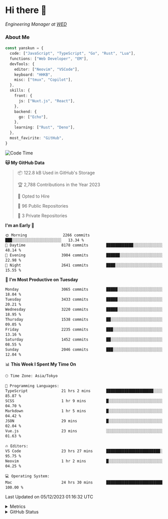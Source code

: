 # Hi there&nbsp;:wave:

<!-- ![Alt text](https://spotify-recently-played-readme.vercel.app/api?user=31kynbuubkiu3r4qh4hjuaglhfay) -->

_Engineering Manager at [WED](https://github.com/wedinc)_

### About Me

```ts
const yanskun = {
  code: ["JavaScript", "TypeScript", "Go", "Rust", "Lua"],
  functions: ["Web Developer", "EM"],
  devTools: {
    editor: ["Neovim", "VSCode"],
    keyboard: "HHKB",
    misc: ["tmux", "Copilot"],
  },
  skills: {
    front: {
      js: ["Nuxt.js", "React"],
    },
    backend: {
      go: ["Echo"],
    },
    learning: ["Rust", "Deno"],
  },
  most_favirite: "GitHub",
}
```

<!--START_SECTION:waka-->
![Code Time](http://img.shields.io/badge/Code%20Time-610%20hrs%2054%20mins-blue)

**🐱 My GitHub Data** 

> 📦 122.8 kB Used in GitHub's Storage 
 > 
> 🏆 2,788 Contributions in the Year 2023
 > 
> 💼 Opted to Hire
 > 
> 📜 96 Public Repositories 
 > 
> 🔑 3 Private Repositories 
 > 
**I'm an Early 🐤** 

```text
🌞 Morning                2266 commits        ███░░░░░░░░░░░░░░░░░░░░░░   13.34 % 
🌆 Daytime                8178 commits        ████████████░░░░░░░░░░░░░   48.14 % 
🌃 Evening                3904 commits        ██████░░░░░░░░░░░░░░░░░░░   22.98 % 
🌙 Night                  2641 commits        ████░░░░░░░░░░░░░░░░░░░░░   15.55 % 
```
📅 **I'm Most Productive on Tuesday** 

```text
Monday                   3065 commits        █████░░░░░░░░░░░░░░░░░░░░   18.04 % 
Tuesday                  3433 commits        █████░░░░░░░░░░░░░░░░░░░░   20.21 % 
Wednesday                3220 commits        █████░░░░░░░░░░░░░░░░░░░░   18.95 % 
Thursday                 1538 commits        ██░░░░░░░░░░░░░░░░░░░░░░░   09.05 % 
Friday                   2235 commits        ███░░░░░░░░░░░░░░░░░░░░░░   13.16 % 
Saturday                 1452 commits        ██░░░░░░░░░░░░░░░░░░░░░░░   08.55 % 
Sunday                   2046 commits        ███░░░░░░░░░░░░░░░░░░░░░░   12.04 % 
```


📊 **This Week I Spent My Time On** 

```text
🕑︎ Time Zone: Asia/Tokyo

💬 Programming Languages: 
TypeScript               21 hrs 2 mins       █████████████████████░░░░   85.87 % 
SCSS                     1 hr 9 mins         █░░░░░░░░░░░░░░░░░░░░░░░░   04.70 % 
Markdown                 1 hr 5 mins         █░░░░░░░░░░░░░░░░░░░░░░░░   04.42 % 
JSON                     29 mins             █░░░░░░░░░░░░░░░░░░░░░░░░   02.04 % 
Vue.js                   23 mins             ░░░░░░░░░░░░░░░░░░░░░░░░░   01.63 % 

🔥 Editors: 
VS Code                  23 hrs 27 mins      ████████████████████████░   95.75 % 
Neovim                   1 hr 2 mins         █░░░░░░░░░░░░░░░░░░░░░░░░   04.25 % 

💻 Operating System: 
Mac                      24 hrs 30 mins      █████████████████████████   100.00 % 
```


 Last Updated on 05/12/2023 01:16:32 UTC
<!--END_SECTION:waka-->

<details>
  <summary>Metrics</summary>
  <img src="https://github.com/yanskun/yanskun/blob/main/github-metrics.svg" alt="Metrics">
</details>

<details>
  <summary>GitHub Status</summary>
  <picture>
    <source media="(prefers-color-scheme: dark)" srcset="https://raw.githubusercontent.com/yanskun/yanskun/master/profile-summary-card-output/nord_dark/0-profile-details.svg">
   <img src="https://raw.githubusercontent.com/yanskun/yanskun/master/profile-summary-card-output/default/0-profile-details.svg">
  </picture>
  <br>
  <picture>
    <source media="(prefers-color-scheme: dark)" srcset="https://raw.githubusercontent.com/yanskun/yanskun/master/profile-summary-card-output/nord_dark/1-repos-per-language.svg">
   <img src="https://raw.githubusercontent.com/yanskun/yanskun/master/profile-summary-card-output/default/1-repos-per-language.svg">
  </picture>
  <picture>
    <source media="(prefers-color-scheme: dark)" srcset="https://raw.githubusercontent.com/yanskun/yanskun/master/profile-summary-card-output/nord_dark/2-most-commit-language.svg">
   <img src="https://raw.githubusercontent.com/yanskun/yanskun/master/profile-summary-card-output/default/2-most-commit-language.svg">
  </picture>
  <br>
  <picture>
    <source media="(prefers-color-scheme: dark)" srcset="https://raw.githubusercontent.com/yanskun/yanskun/master/profile-summary-card-output/nord_dark/3-stats.svg">
   <img src="https://raw.githubusercontent.com/yanskun/yanskun/master/profile-summary-card-output/default/3-stats.svg">
  </picture>
  <picture>
    <source media="(prefers-color-scheme: dark)" srcset="https://raw.githubusercontent.com/yanskun/yanskun/master/profile-summary-card-output/nord_dark/4-productive-time.svg">
   <img src="https://raw.githubusercontent.com/yanskun/yanskun/master/profile-summary-card-output/default/4-productive-time.svg">
  </picture>
</details>
